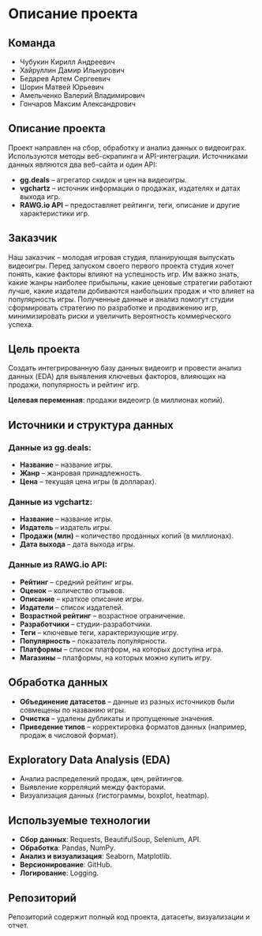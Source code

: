 # Описание проекта

## Команда
- Чубукин Кирилл Андреевич
- Хайруллин Дамир Ильнурович
- Бедарев Артем Сергеевич
- Шорин Матвей Юрьевич
- Амельченко Валерий Владимирович
- Гончаров Максим Александрович

## Описание проекта
Проект направлен на сбор, обработку и анализ данных о видеоиграх. Используются методы веб-скрапинга и API-интеграции. Источниками данных являются два веб-сайта и один API:
- **gg.deals** – агрегатор скидок и цен на видеоигры.
- **vgchartz** – источник информации о продажах, издателях и датах выхода игр.
- **RAWG.io API** – предоставляет рейтинги, теги, описание и другие характеристики игр.

## Заказчик
Наш заказчик – молодая игровая студия, планирующая выпускать видеоигры. Перед запуском своего первого проекта студия хочет понять, какие факторы влияют на успешность игр. Им важно знать, какие жанры наиболее прибыльны, какие ценовые стратегии работают лучше, какие издатели добиваются наибольших продаж и что влияет на популярность игры. Полученные данные и анализ помогут студии сформировать стратегию по разработке и продвижению игр, минимизировать риски и увеличить вероятность коммерческого успеха.

## Цель проекта
Создать интегрированную базу данных видеоигр и провести анализ данных (EDA) для выявления ключевых факторов, влияющих на продажи, популярность и рейтинг игр. 

**Целевая переменная**: продажи видеоигр (в миллионах копий).

## Источники и структура данных

### Данные из gg.deals:
- **Название** – название игры.
- **Жанр** – жанровая принадлежность.
- **Цена** – текущая цена игры (в долларах).

### Данные из vgchartz:
- **Название** – название игры.
- **Издатель** – издатель игры.
- **Продажи (млн)** – количество проданных копий (в миллионах).
- **Дата выхода** – дата выхода игры.

### Данные из RAWG.io API:
- **Рейтинг** – средний рейтинг игры.
- **Оценок** – количество отзывов.
- **Описание** – краткое описание игры.
- **Издатели** – список издателей.
- **Возрастной рейтинг** – возрастное ограничение.
- **Разработчики** – студии-разработчики.
- **Теги** – ключевые теги, характеризующие игру.
- **Популярность** – показатель популярности.
- **Платформы** – список платформ, на которых доступна игра.
- **Магазины** – платформы, на которых можно купить игру.

## Обработка данных
- **Объединение датасетов** – данные из разных источников были совмещены по названию игры.
- **Очистка** – удалены дубликаты и пропущенные значения.
- **Приведение типов** – корректировка форматов данных (например, продаж в числовой формат).

## Exploratory Data Analysis (EDA)
- Анализ распределений продаж, цен, рейтингов.
- Выявление корреляций между факторами.
- Визуализация данных (гистограммы, boxplot, heatmap).

## Используемые технологии
- **Сбор данных**: Requests, BeautifulSoup, Selenium, API.
- **Обработка**: Pandas, NumPy.
- **Анализ и визуализация**: Seaborn, Matplotlib.
- **Версионирование**: GitHub.
- **Логирование**: Logging.

## Репозиторий
Репозиторий содержит полный код проекта, датасеты, визуализации и отчет.

